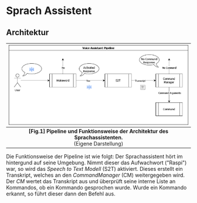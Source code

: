 # Sprach Assistent
## Architektur
| ![](imgs/VoiceAssistantPipeline.drawio.png "Test") |
|:--:|
| <b>[Fig.1] Pipeline und Funktionsweise der Architektur des Sprachassistenten.</b><br>(Eigene Darstellung) |

Die Funktionsweise der Pipeline ist wie folgt: Der Sprachassistent hört im hintergund auf seine Umgebung.
Nimmt dieser das Aufwachwort ("Raspi") war, so wird das <i>Speech to Text Modell</i> (S2T) aktiviert.
Dieses erstellt ein Transkript, welches an den <i>CommandManager</i> (CM) weitergegeben wird. Der <i>CM</i> wertet das Transkript aus und überprüft seine interne Liste an Kommandos,
ob ein Kommando gesprochen wurde. Wurde ein Kommando erkannt, so führt dieser dann den Befehl aus.
